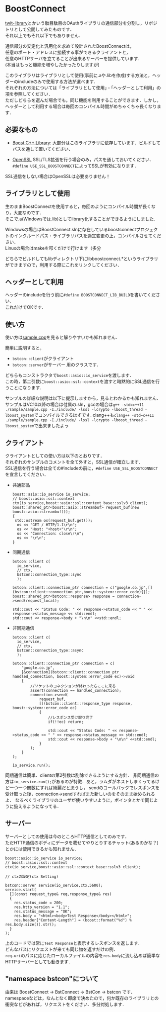 ﻿BoostConnect
============
[twit-library](https://github.com/godai0519/twit-library)とかいう駄目駄目のOAuthライブラリの通信部分を分割し，リポジトリとして公開してみたものです．  
それ以上でもそれ以下でもありません．

通信部分の安定化と汎用化を求めて設計されたBoostConnectは，  
任意のポート・アドレスに接続する事ができるクライアントと，  
任意のHTTPサーバを立てることが出来るサーバーを提供しています．  
(本当はもっと機能を増やしたかったりしますが)

このライブラリはライブラリとして使用(事前に.aや.libを作成)する方法と，ヘッダーのincludeのみで使用する方法が選べます．  
それぞれの方法については「ライブラリとして使用」・「ヘッダーとして利用」の項を参照してください．  
ただしどちらを選んだ場合でも，同じ機能を利用することができます．しかし，ヘッダーとして利用する場合は毎回のコンパイル時間がめちゃくちゃ長くなります．

必要なもの
----------
+   [Boost C++ Library](http://www.boost.org/):
      大部分はこのライブラリに依存しています．ビルドしてパスを通して置いてください．
      
+   [OpenSSL](http://www.openssl.org/)
      SSL/TLS拡張を行う場合のみ，パスを通しておいてください．  
      `#define USE_SSL_BOOSTCONNECT`によってSSLが有効になります．

SSL通信をしない場合はOpenSSLは必要ありません！

ライブラリとして使用
--------------------
生のままBoostConnectを使用すると，毎回のようにコンパイル時間が長くなり，大変なのです．  
そこで.a(Windowsでは.lib)としてlibrary化することができるようにしました．  

Windowsの場合はBoostConnect.slnに存在しているboostconnectプロジェクトのインクルードパス・ライブラリパスを適宜変更の上，コンパイルさせてください．  
Linuxの場合はmakeを叩くだけで行けます（多分

どちらでビルドしてもlibディレクトリ下にlibboostconnect.*というライブラリができますので，利用する際にこれをリンクしてください．

ヘッダーとして利用
------------------
ヘッダーのincludeを行う前に`#define BOOSTCONNECT_LIB_BUILD`を書いてください．  
これだけでOKです．


使い方
-------
使い方は[sample.cpp](https://github.com/godai0519/BoostConnect/blob/master/sample/sample.cpp)を見ると解りやすいかも知れません．

簡単に説明すると，
+   `bstcon::client`がクライアント
+   `bstcon::server`がサーバー
用のクラスです．

どちらもコンストラクタで`boost::asio::io_service`を渡します．  
この時，第二引数に`boost::asio::ssl::context`を渡すと暗黙的にSSL通信を行うことになります．

サンプルの詳細な説明は以下に提示しますから，見るとわかるかも知れません．  
サンプルはVC10以降の場合は付属の.sln，gccの場合は`g++ -std=c++11 ./sample/sample.cpp -I./include/ -lssl -lcrypto -lboost_thread -lboost_system`でコンパイルできるはずです.
clang++も`clang++ -std=c++11 ./sample/sample.cpp -I./include/ -lssl -lcrypto -lboost_thread -lboost_system`で出来ましたよっ

クライアント
-----------
クライアントとしての使い方は以下のとおりです．  
それぞれのサンプルのコメントを全て外すと，SSL通信が確立します．  
SSL通信を行う場合は全ての#includeの前に，`#define USE_SSL_BOOSTCONNECT`を宣言してください．

+   共通部品

        boost::asio::io_service io_service;
        // boost::asio::ssl::context ctx(io_service,boost::asio::ssl::context_base::sslv3_client);
        boost::shared_ptr<boost::asio::streambuf> request_buf(new boost::asio::streambuf());
        {
         std::ostream os(request_buf.get());
          os << "GET / HTTP/1.1\r\n";
          os << "Host: "+host+"\r\n";
          os << "Connection: close\r\n";
          os << "\r\n";
        }

+   同期通信

        bstcon::client c(
          io_service,
          // ctx,
          bstcon::connection_type::sync
          );
                 
		bstcon::client::connection_ptr connection = c("google.co.jp",[](bstcon::client::connection_ptr,boost::system::error_code){});
        boost::shared_ptr<bstcon::response> response = connection->send(request_local);
    
	    std::cout << "Status Code: " << response->status_code << " " << response->status_message << std::endl;
	    std::cout << response->body + "\n\n" <<std::endl;
    
+   非同期通信

        bstcon::client c(
          io_service,
          // ctx,
          bstcon::connection_type::async
          );
        
		bstcon::client::connection_ptr connection = c(
			"google.co.jp",
			[&connection](bstcon::client::connection_ptr handled_connection, boost::system::error_code ec)->void
			{			
				//ソケットのコネクションが終わったらここに来る
				assert(connection == handled_connection);
				connection->send(
					request_buf,
					[](bstcon::client::response_type response, boost::system::error_code ec)
					{
						//レスポンス受け取り完了
						if(!!ec) return;

						std::cout << "Status Code: " << response->status_code << " " << response->status_message << std::endl;
						std::cout << response->body + "\n\n" <<std::endl;
					}
				);
			}
		);
        
        io_service.run();
    
同期通信は簡単．clientの第2引数は削除できるようにする方針．
非同期通信の方は`io_service.run();`があるのが特徴．あと，ラムダがネストしまくってるけど一つ一つ関数にすれば綺麗だと思うし，
sendのコールバックでレスポンスを受け取った後，connection->sendすればまた新しいのをそのまま始められるよ．
なるべくライブラリのユーザが使いやすいように，ポインタとかで同じように扱えるようになってる．

サーバー
---------
サーバーとしての使用は今のところHTTP通信としてのみです．  
ただHTTP通信のボディにデータを載せてやりとりするチャット(あるのかな？)とかには使用できるかも知れません．

    boost::asio::io_service io_service;
    // boost::asio::ssl::context ctx(io_service,boost::asio::ssl::context_base::sslv3_client);
    
    // ctxの設定(ctx Setting)
    
    bstcon::server service(io_service,ctx,5600);
    service.start(
      [](const request_type& req,response_type& res)
      {
        res.status_code = 200;
        res.http_version = "1.1";
        res.status_message = "OK";
        res.body = "<html><body>Test Response</body></html>";
        res.header["Content-Length"] = (boost::format("%d") % res.body.size()).str();
      }
    );

上のコードでは常に`Test Response`と表示するレスポンスを返します．  
どんなパスにリクエストが来ても同じ物を返すだけの例．  
`req.uri`のパスに応じたローカルファイルの内容を`res.body`に流し込めば簡単なHTTPサーバーとしても動きます．

"namespace bstcon"について
--------------------------
由来は BoostConnect -> BstConnect -> BstCon -> bstcon です．  
namespaceなどは，なんとなく即席で決めたので，何か既存のライブラリとの衝突などがあれば，リクエストをください．多分対処します．  
